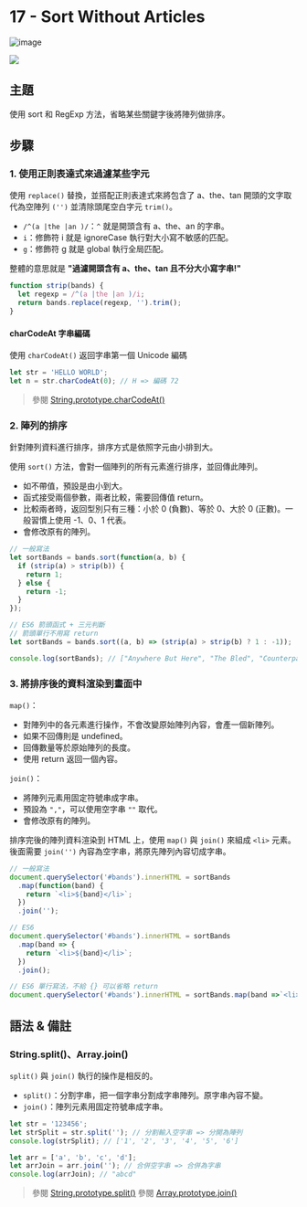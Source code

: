 # 17 - Sort Without Articles

![image](https://img.shields.io/badge/JavaScript-exercise-F0DB4F.svg)

![](https://images2.imgbox.com/ac/9e/7LE1XGHz_o.jpg)

## 主題

使用 sort 和 RegExp 方法，省略某些關鍵字後將陣列做排序。

## 步驟

### 1. 使用正則表達式來過濾某些字元

使用 `replace()` 替換，並搭配正則表達式來將包含了 a、the、tan 開頭的文字取代為空陣列 `('')` 並清除頭尾空白字元 `trim()`。

- `/^(a |the |an )/`：`^` 就是開頭含有 a、the、an 的字串。
- `i`：修飾符 i 就是 ignoreCase 執行對大小寫不敏感的匹配。
- `g`：修飾符 g 就是 global 執行全局匹配。

整體的意思就是 **"過濾開頭含有 a、the、tan 且不分大小寫字串!"**

```js
function strip(bands) {
  let regexp = /^(a |the |an )/i;
  return bands.replace(regexp, '').trim();
}
```

#### charCodeAt 字串編碼

使用 `charCodeAt()` 返回字串第一個 Unicode 編碼

```js
let str = 'HELLO WORLD';
let n = str.charCodeAt(0); // H => 編碼 72
```

> 參閱 [String.prototype.charCodeAt()](https://developer.mozilla.org/zh-CN/docs/Web/JavaScript/Reference/Global_Objects/String/charCodeAt)

### 2. 陣列的排序

針對陣列資料進行排序，排序方式是依照字元由小排到大。

使用 `sort()` 方法，會對一個陣列的所有元素進行排序，並回傳此陣列。

- 如不帶值，預設是由小到大。
- 函式接受兩個參數，兩者比較，需要回傳值 return。
- 比較兩者時，返回型別只有三種：小於 0 (負數)、等於 0、大於 0 (正數)。一般習慣上使用 -1、0、1 代表。
- 會修改原有的陣列。

```js
// 一般寫法
let sortBands = bands.sort(function(a, b) {
  if (strip(a) > strip(b)) {
    return 1;
  } else {
    return -1;
  }
});

// ES6 箭頭函式 + 三元判斷
// 箭頭單行不用寫 return
let sortBands = bands.sort((a, b) => (strip(a) > strip(b) ? 1 : -1));

console.log(sortBands); // ["Anywhere But Here", "The Bled", "Counterparts", ...]
```

### 3. 將排序後的資料渲染到畫面中

`map()`：

- 對陣列中的各元素進行操作，不會改變原始陣列內容，會產一個新陣列。
- 如果不回傳則是 undefined。
- 回傳數量等於原始陣列的長度。
- 使用 return 返回一個內容。

`join()`：

- 將陣列元素用固定符號串成字串。
- 預設為 `","`，可以使用空字串 `""` 取代。
- 會修改原有的陣列。

排序完後的陣列資料渲染到 HTML 上，使用 `map()` 與 `join()` 來組成 `<li>` 元素。
後面需要 `join('')` 內容為空字串，將原先陣列內容切成字串。

```js
// 一般寫法
document.querySelector('#bands').innerHTML = sortBands
  .map(function(band) {
    return `<li>${band}</li>`;
  })
  .join('');

// ES6
document.querySelector('#bands').innerHTML = sortBands
  .map(band => {
    return `<li>${band}</li>`;
  })
  .join();

// ES6 單行寫法，不給 {} 可以省略 return
document.querySelector('#bands').innerHTML = sortBands.map(band =>`<li>${band}</li>`;).join();
```

## 語法 & 備註

### String.split()、Array.join()

`split()` 與 `join()` 執行的操作是相反的。

- `split()`：分割字串，把一個字串分割成字串陣列。原字串內容不變。
- `join()`：陣列元素用固定符號串成字串。

```js
let str = '123456';
let strSplit = str.split(''); // 分割輸入空字串 => 分開為陣列
console.log(strSplit); // ['1', '2', '3', '4', '5', '6']

let arr = ['a', 'b', 'c', 'd'];
let arrJoin = arr.join(''); // 合併空字串 => 合併為字串
console.log(arrJoin); // "abcd"
```

> 參閱 [String.prototype.split()](https://developer.mozilla.org/zh-CN/docs/Web/JavaScript/Reference/Global_Objects/String/split)
> 參閱 [Array.prototype.join()](https://developer.mozilla.org/zh-TW/docs/Web/JavaScript/Reference/Global_Objects/Array/join)
